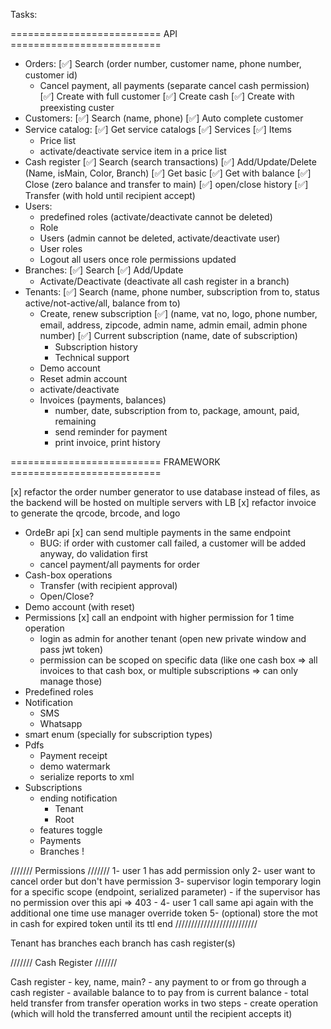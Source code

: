 ﻿Tasks:

========================== API ==========================
- Orders:
  [✅] Search (order number, customer name, phone number, customer id)
  - Cancel payment, all payments (separate cancel cash permission)
  [✅] Create with full customer
  [✅] Create cash
  [✅] Create with preexisting custer
- Customers:
  [✅] Search (name, phone)
  [✅] Auto complete customer
- Service catalog:
  [✅] Get service catalogs
  [✅] Services
  [✅] Items
  - Price list
  - activate/deactivate service item in a price list
- Cash register
  [✅] Search (search transactions)
  [✅] Add/Update/Delete (Name, isMain, Color, Branch)
  [✅] Get basic
  [✅] Get with balance
  [✅] Close (zero balance and transfer to main)
  [✅] open/close history
  [✅] Transfer (with hold until recipient accept)
- Users:
  - predefined roles (activate/deactivate cannot be deleted)
  - Role
  - Users (admin cannot be deleted, activate/deactivate user)
  - User roles
  - Logout all users once role permissions updated
- Branches:
  [✅] Search
  [✅] Add/Update
  - Activate/Deactivate (deactivate all cash register in a branch)
- Tenants:
  [✅] Search (name, phone number, subscription from to, status active/not-active/all, balance from to)
  - Create, renew subscription 
    [✅] (name, vat no, logo, phone number, email, address, zipcode, admin name, admin email, admin phone number)
    [✅] Current subscription (name, date of subscription)
    - Subscription history
    - Technical support
  - Demo account
  - Reset admin account
  - activate/deactivate
  - Invoices (payments, balances)
    - number, date, subscription from to, package, amount, paid, remaining
    - send reminder for payment
    - print invoice, print history

========================== FRAMEWORK ==========================

[x] refactor the order number generator to use database instead of files, as the backend will be hosted on multiple servers with LB
[x] refactor invoice to generate the qrcode, brcode, and logo
- OrdeBr api
  [x] can send multiple payments in the same endpoint
    - BUG: if order with customer call failed, a customer will be added anyway, do validation first
    - cancel payment/all payments for order
- Cash-box operations
    - Transfer (with recipient approval)
    - Open/Close?
- Demo account (with reset)
- Permissions
  [x] call an endpoint with higher permission for 1 time operation
    - login as admin for another tenant (open new private window and pass jwt token)
    - permission can be scoped on specific data (like one cash box => all invoices to that cash box, or multiple subscriptions => can only manage those)
- Predefined roles
- Notification
    - SMS
    - Whatsapp
- smart enum (specially for subscription types)
- Pdfs
    - Payment receipt
    - demo watermark
    - serialize reports to xml
- Subscriptions
    - ending notification
        - Tenant
        - Root
    - features toggle
    - Payments
    - Branches !

/////// Permissions ///////
1- user 1 has add permission only
2- user want to cancel order but don't have permission
3- supervisor login temporary login for a specific scope (endpoint, serialized parameter)
    - if the supervisor has no permission over this api => 403
    - 
4- user 1 call same api again with the additional one time use manager override token
5- (optional) store the mot in cash for expired token until its ttl end
//////////////////////////


Tenant has branches 
each branch has cash register(s)

/////// Cash Register ///////

Cash register
    - key, name, main?
    - any payment to or from go through a cash register
    - available balance to to pay from is current balance - total held transfer from
transfer operation works in two steps
    - create operation (which will hold the transferred amount until the recipient accepts it)

